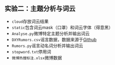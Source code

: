 ## 实验二：主题分析与词云

- `cloud`存放词云结果
- `static`包含词云mask（口罩）和词云字体（得意黑）
- `Analyse.py`微博特定主题分析并输出词云
- `DXYRumors.csv`谣言数据，数据来源于[Github](https://github.com/BlankerL/DXY-COVID-19-Data/releases/tag/2023.05.03)
- `Rumors.py`谣言动名词分析并输出词云
- `stopword.txt`停用词
- `微博热搜标注.xlsx`微博数据